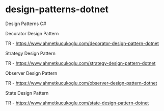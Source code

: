 # design-patterns-dotnet
Design Patterns C#

Decorator Design Pattern

TR - https://www.ahmetkucukoglu.com/decorator-design-pattern-dotnet

Strategy Design Pattern

TR - https://www.ahmetkucukoglu.com/strategy-design-pattern-dotnet

Observer Design Pattern

TR - https://www.ahmetkucukoglu.com/observer-design-pattern-dotnet

State Design Pattern

TR - https://www.ahmetkucukoglu.com/state-design-pattern-dotnet
